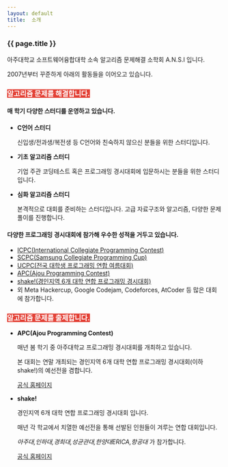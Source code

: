 ```yaml
---
layout: default
title:  소개
---
```


### {{ page.title }}

아주대학교 소프트웨어융합대학 소속 알고리즘 문제해결 소학회 A.N.S.I 입니다.

2007년부터 꾸준하게 아래의 활동들을 이어오고 있습니다.


### <span style="color:#ffffff; background-color:#E34237"> 알고리즘 문제를 해결합니다. </span>

#### 매 학기 다양한 스터디를 운영하고 있습니다.

- **C언어 스터디**
    
    신입생/전과생/복전생 등 C언어와 친숙하지 않으신 분들을 위한 스터디입니다.
- **기초 알고리즘 스터디**

    기업 주관 코딩테스트 혹은 프로그래밍 경시대회에 입문하시는 분들을 위한 스터디입니다.
- **심화 알고리즘 스터디**

    본격적으로 대회를 준비하는 스터디입니다. 고급 자료구조와 알고리즘, 다양한 문제 풀이를 진행합니다.

#### 다양한 프로그래밍 경시대회에 참가해 우수한 성적을 거두고 있습니다.

- [ICPC(International Collegiate Programming Contest)](https://icpc.global/)
- [SCPC(Samsung Collegiate Programming Cup)](https://research.samsung.com/scpc)
- [UCPC(전국 대학생 프로그래밍 연합 여름대회)](https://ucpc.me/)
- [APC(Ajou Programming Contest)](https://shake.codes/apc)
- [shake!(경인지역 6개 대학 연합 프로그래밍 경시대회)](https://shake.codes/)
- 외 Meta Hackercup, Google Codejam, Codeforces, AtCoder 등 많은 대회에 참가합니다.


### <span style="color:#ffffff; background-color:#E34237"> 알고리즘 문제를 출제합니다.</span>
- **APC(Ajou Programming Contest)**

    매년 봄 학기 중 아주대학교 프로그래밍 경시대회를 개최하고 있습니다.

    본 대회는 연말 개최되는 경인지역 6개 대학 연합 프로그래밍 경시대회(이하 shake!)의 예선전을 겸합니다.

    [공식 홈페이지](https://shake.codes/apc)

- **shake!**

    경인지역 6개 대학 연합 프로그래밍 경시대회 입니다.

    매년 각 학교에서 치열한 예선전을 통해 선발된 인원들이 겨루는 연합 대회입니다.
    
    *아주대,인하대,경희대,성균관대,한양대ERICA,항공대* 가 참가합니다.

    [공식 홈페이지](https://shake.codes/)